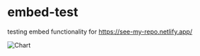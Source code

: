 # embed-test
testing embed functionality for https://see-my-repo.netlify.app/

<img src="https://file.io/ERfci1dIpeBA" alt="Chart" />
